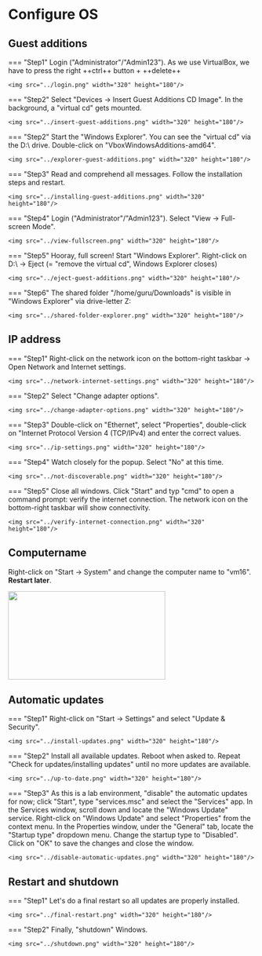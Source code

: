 # Configure OS

## Guest additions
=== "Step1"
    Login ("Administrator"/"Admin123"). As we use VirtualBox, we have to press the right ++ctrl++ button + ++delete++

    <img src="../login.png" width="320" height="180"/>

=== "Step2"
    Select "Devices -> Insert Guest Additions CD Image". In the background, a "virtual cd" gets mounted.
    
    <img src="../insert-guest-additions.png" width="320" height="180"/>

=== "Step2"
    Start the "Windows Explorer". You can see the "virtual cd" via the D:\ drive. Double-click on "VboxWindowsAdditions-amd64".

    <img src="../explorer-guest-additions.png" width="320" height="180"/>

=== "Step3"
    Read and comprehend all messages. Follow the installation steps and restart.

    <img src="../installing-guest-additions.png" width="320" height="180"/>

=== "Step4"
    Login ("Administrator"/"Admin123"). Select "View -> Full-screen Mode".

    <img src="../view-fullscreen.png" width="320" height="180"/>

=== "Step5"
    Hooray, full screen! Start "Windows Explorer". Right-click on D:\ -> Eject (= "remove the virtual cd", Windows Explorer closes)

    <img src="../eject-guest-additions.png" width="320" height="180"/>

=== "Step6"
    The shared folder "/home/guru/Downloads" is visible in "Windows Explorer" via drive-letter Z:

    <img src="../shared-folder-explorer.png" width="320" height="180"/>

## IP address
=== "Step1"
    Right-click on the network icon on the bottom-right taskbar -> Open Network and Internet settings.

    <img src="../network-internet-settings.png" width="320" height="180"/>

=== "Step2"
    Select "Change adapter options".

    <img src="../change-adapter-options.png" width="320" height="180"/>

=== "Step3"
    Double-click on "Ethernet", select "Properties", double-click on "Internet Protocol Version 4 (TCP/IPv4) and enter the correct values.

    <img src="../ip-settings.png" width="320" height="180"/>

=== "Step4"
    Watch closely for the popup. Select "No" at this time.

    <img src="../not-discoverable.png" width="320" height="180"/>

=== "Step5"
    Close all windows. Click "Start" and typ "cmd" to open a command prompt: verify the internet connection.  The network icon on the bottom-right taskbar will show connectivity.

    <img src="../verify-internet-connection.png" width="320" height="180"/>

## Computername
Right-click on "Start -> System" and change the computer name to "vm16". **Restart later**.

<img src="../change-computer-name.png" width="320" height="180"/>

## Automatic updates
=== "Step1"
    Right-click on "Start -> Settings" and select "Update & Security".

    <img src="../install-updates.png" width="320" height="180"/>

=== "Step2"
    Install all available updates. Reboot when asked to. Repeat "Check for updates/installing updates" until no more updates are available.

    <img src="../up-to-date.png" width="320" height="180"/>

=== "Step3"
    As this is a lab environment, "disable" the automatic updates for now; click "Start", type "services.msc" and select the "Services" app. In the Services window, scroll down and locate the "Windows Update" service. Right-click on "Windows Update" and select "Properties" from the context menu. In the Properties window, under the "General" tab, locate the "Startup type" dropdown menu. Change the startup type to "Disabled". Click on "OK" to save the changes and close the window.

    <img src="../disable-automatic-updates.png" width="320" height="180"/>

## Restart and shutdown
=== "Step1"
    Let's do a final restart so all updates are properly installed.

    <img src="../final-restart.png" width="320" height="180"/>

=== "Step2"
    Finally, "shutdown" Windows.

    <img src="../shutdown.png" width="320" height="180"/>
